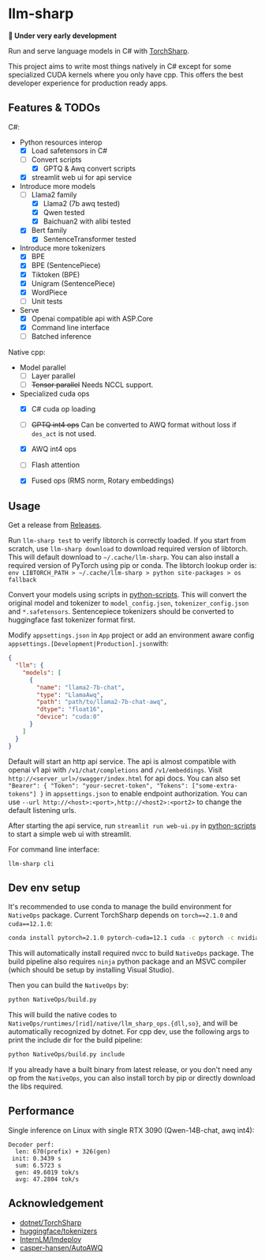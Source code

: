 # llm-sharp

**🚧 Under very early development**

Run and serve language models in C# with [TorchSharp](https://github.com/dotnet/TorchSharp).

This project aims to write most things natively in C# except for some specialized CUDA kernels where you only have cpp. This offers the best developer experience for production ready apps.


## Features & TODOs

C#:
- Python resources interop
  - [x] Load safetensors in C#
  - [ ] Convert scripts
    - [x] GPTQ & Awq convert scripts
  - [x] streamlit web ui for api service
- Introduce more models
  - [ ] Llama2 family
    - [x] Llama2 (7b awq tested)
    - [x] Qwen tested
    - [x] Baichuan2 with alibi tested
  - [x] Bert family
    - [x] SentenceTransformer tested
- Introduce more tokenizers
  - [x] BPE
  - [x] BPE (SentencePiece)
  - [x] Tiktoken (BPE)
  - [x] Unigram (SentencePiece)
  - [x] WordPiece
  - [ ] Unit tests
- Serve
  - [x] Openai compatible api with ASP.Core
  - [x] Command line interface
  - [ ] Batched inference

Native cpp:
- Model parallel
  - [ ] Layer parallel
  - [ ] ~~Tensor parallel~~ Needs NCCL support.
- Specialized cuda ops
  - [x] C# cuda op loading
  - [ ] ~~GPTQ int4 ops~~ Can be converted to AWQ format without loss if `des_act` is not used.
  - [x] AWQ int4 ops
  - [ ] Flash attention
  - [x] Fused ops (RMS norm, Rotary embeddings)


## Usage

Get a release from [Releases](https://github.com/K024/llm-sharp/releases).

Run `llm-sharp test` to verify libtorch is correctly loaded. If you start from scratch, use `llm-sharp download` to download required version of libtorch. This will default download to `~/.cache/llm-sharp`. You can also install a required version of PyTorch using pip or conda. The libtorch lookup order is: `env LIBTORCH_PATH > ~/.cache/llm-sharp > python site-packages > os fallback`

Convert your models using scripts in [python-scripts](./python-scripts/). This will convert the original model and tokenizer to `model_config.json`, `tokenizer_config.json` and `*.safetensors`. Sentencepiece tokenizers should be converted to huggingface fast tokenizer format first.

Modify `appsettings.json` in `App` project or add an environment aware config `appsettings.[Development|Production].json`with:
```json
{
  "llm": {
    "models": [
      {
        "name": "llama2-7b-chat",
        "type": "LlamaAwq",
        "path": "path/to/llama2-7b-chat-awq",
        "dtype": "float16",
        "device": "cuda:0"
      }
    ]
  }
}
```

Default will start an http api service. The api is almost compatible with openai v1 api with `/v1/chat/completions` and `/v1/embeddings`. Visit `http://<server_url>/swagger/index.html` for api docs. You can also set `"Bearer": { "Token": "your-secret-token", "Tokens": ["some-extra-tokens"] }` in `appsettings.json` to enable endpoint authorization. You can use `--url http://<host>:<port>,http://<host2>:<port2>` to change the default listening urls.

After starting the api service, run `streamlit run web-ui.py` in [python-scripts](./python-scripts/) to start a simple web ui with streamlit.

For command line interface:
```
llm-sharp cli
```

## Dev env setup

It's recommended to use conda to manage the build environment for `NativeOps` package. Current TorchSharp depends on `torch==2.1.0` and `cuda==12.1.0`:

```sh
conda install pytorch=2.1.0 pytorch-cuda=12.1 cuda -c pytorch -c nvidia
```

This will automatically install required nvcc to build `NativeOps` package. The build pipeline also requires `ninja` python package and an MSVC compiler (which should be setup by installing Visual Studio).

Then you can build the `NativeOps` by:

```sh
python NativeOps/build.py
```

This will build the native codes to `NativeOps/runtimes/[rid]/native/llm_sharp_ops.{dll,so}`, and will be automatically recognized by dotnet. For cpp dev, use the following args to print the include dir for the build pipeline:

```sh
python NativeOps/build.py include
```

If you already have a built binary from latest release, or you don't need any op from the `NativeOps`, you can also install torch by pip or directly download the libs required.

## Performance

Single inference on Linux with single RTX 3090 (Qwen-14B-chat, awq int4):

```
Decoder perf:
  len: 670(prefix) + 326(gen)
 init: 0.3439 s
  sum: 6.5723 s
  gen: 49.6019 tok/s
  avg: 47.2804 tok/s
```

## Acknowledgement

- [dotnet/TorchSharp](https://github.com/dotnet/TorchSharp)
- [huggingface/tokenizers](https://github.com/huggingface/tokenizers)
- [InternLM/lmdeploy](https://github.com/InternLM/lmdeploy)
- [casper-hansen/AutoAWQ](https://github.com/casper-hansen/AutoAWQ)
